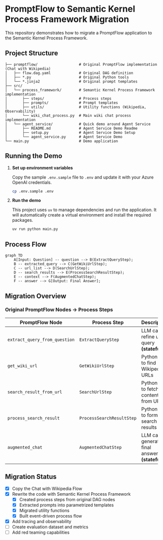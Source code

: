 # PromptFlow to Semantic Kernel Process Framework Migration

This repository demonstrates how to migrate a PromptFlow application to the Semantic Kernel Process Framework.

## Project Structure

```text
├── promptflow/                   # Original PromptFlow implementation (Chat with Wikipedia)
│   ├── flow.dag.yaml             # Original DAG definition
│   ├── *.py                      # Original Python tools
│   └── *.jinja2                  # Original prompt templates
├── src/
│   └── process_framework/        # Semantic Kernel Process Framework implementation
│       ├── steps/                # Process steps
│       ├── prompts/              # Prompt templates
│       ├── utils/                # Utility functions (Wikipedia, Observability)
│       └── wiki_chat_process.py  # Main wiki chat process implementation
│   └── agent_service/            # Quick demo around Agent Service
│       ├── README.md             # Agent Service Demo Readme
│       ├── setup.py              # Agent Service Demo Setup
│       └── agent_service.py      # Agent Service Demo
└── main.py                       # Demo application
```

## Running the Demo

1.  **Set up environment variables**

    Copy the sample `.env.sample` file to `.env` and update it with your Azure OpenAI credentials.

    ```bash
    cp .env.sample .env
    ```

2.  **Run the demo**

    This project uses `uv` to manage dependencies and run the application. It will automatically create a virtual environment and install the required packages.

    ```bash
    uv run python main.py
    ```

## Process Flow

```mermaid
graph TD
    A[Input: Question] -- question --> B(ExtractQueryStep);
    B -- extracted_query --> C(GetWikiUrlStep);
    C -- url_list --> D(SearchUrlStep);
    D -- search_results --> E(ProcessSearchResultStep);
    E -- context --> F(AugmentedChatStep);
    F -- answer --> G[Output: Final Answer];
```

## Migration Overview

### Original PromptFlow Nodes → Process Steps

| PromptFlow Node               | Process Step              | Description                                      |
| ----------------------------- | ------------------------- | ------------------------------------------------ |
| `extract_query_from_question` | `ExtractQueryStep`        | LLM call to refine user query **(stateful)**     |
| `get_wiki_url`                | `GetWikiUrlStep`          | Python tool to find Wikipedia URLs               |
| `search_result_from_url`      | `SearchUrlStep`           | Python tool to fetch content from URLs           |
| `process_search_result`       | `ProcessSearchResultStep` | Python tool to format search results             |
| `augmented_chat`              | `AugmentedChatStep`       | LLM call to generate final answer **(stateful)** |

## Migration Status

- [x] Copy the Chat with Wikipedia Flow
- [x] Rewrite the code with Semantic Kernel Process Framework
  - [x] Created process steps from original DAG nodes
  - [x] Extracted prompts into parametrized templates
  - [x] Migrated utility functions
  - [x] Built event-driven process flow
- [x] Add tracing and observability
- [ ] Create evaluation dataset and metrics
- [ ] Add red teaming capabilities
